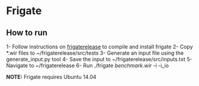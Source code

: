 # Frigate

## How to run


1- Follow instructions on [frigaterelease](https://bitbucket.org/bmood/frigaterelease/src/master/src/README.txt) to compile and install frigate
2- Copy *.wir files to ~/frigaterelease/src/tests
3- Generate an input file using the generate_input.py tool
4- Save the input to ~/frigaterelease/src/inputs.txt
5- Navigate to ~/frigaterelease
6- Run ./frigate *benchmark.wir* -i -i_io

**NOTE:** Frigate requires Ubuntu 14.04
